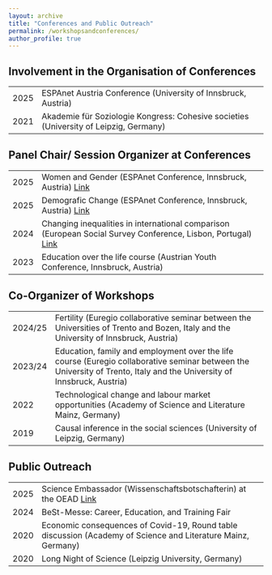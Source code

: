 ```yaml
---
layout: archive
title: "Conferences and Public Outreach"
permalink: /workshopsandconferences/
author_profile: true
---
```


<h2>Involvement in the Organisation of Conferences</h2>
<table>
    <tbody>
        <tr>
            <td width="10%">2025</td>
            <td>ESPAnet Austria Conference (University of Innsbruck, Austria)</td>
        </tr>
        <tr>
            <td width="10%">2021</td>
            <td>Akademie für Soziologie Kongress: Cohesive societies (University of Leipzig, Germany) </td>
        </tr>
    </tbody>
</table>

<h2>Panel Chair/ Session Organizer at Conferences</h2>
<table>
    <tbody>
         <tr>
            <td width="10%">2025</td>
            <td>Women and Gender (ESPAnet Conference, Innsbruck, Austria)
                <a href="https://www.wu.ac.at/en/institute-for-social-policy/espanet-austria/regelmaessige-forschungskonferenzen">Link</a>
            </td>
        </tr>
        <tr>
            <td width="10%">2025</td>
            <td>Demografic Change (ESPAnet Conference, Innsbruck, Austria)
                <a href="https://www.wu.ac.at/en/institute-for-social-policy/espanet-austria/regelmaessige-forschungskonferenzen">Link</a>
            </td>
        </tr>
        <tr>
            <td width="10%">2024</td>
            <td>Changing inequalities in international comparison (European Social Survey Conference, Lisbon, Portugal)
                <a href="https://www.europeansocialsurvey.org/about/ess-conference/5th-international-ess-conference">Link</a>
            </td>
        </tr>
        <tr>
            <td width="10%">2023</td>
            <td>Education over the life course (Austrian Youth Conference, Innsbruck, Austria)</td>
        </tr>
    </tbody>
</table>

<h2>Co-Organizer of Workshops</h2>
<table>
    <tbody>
        <tr>
            <td width="10%">2024/25</td>
            <td>Fertility (Euregio collaborative seminar between the Universities of Trento and Bozen, Italy and the University of Innsbruck, Austria)</td>
        </tr>
        <tr>
            <td width="10%">2023/24</td>
            <td>Education, family and employment over the life course (Euregio collaborative seminar between the University of Trento, Italy and the University of Innsbruck, Austria)</td>
        </tr>
        <tr>
            <td width="10%">2022</td>
            <td>Technological change and labour market opportunities (Academy of Science and Literature Mainz, Germany)</td>
        </tr>
        <tr>
            <td width="10%">2019</td>
            <td>Causal inference in the social sciences (University of Leipzig, Germany) </td>
        </tr>
    </tbody>
</table>

<h2>Public Outreach</h2>
<table>
    <tbody>
        <tr>
            <td width="10%">2025</td>
            <td>Science Embassador (Wissenschaftsbotschafterin) at the OEAD
             <a href="https://youngscience.oead.at/de/wissenschaftsvermittlung/wissenschaftsbotschafter-innen/botschafter-profile/706">Link</a>
            </td>
        </tr>
         <tr>
            <td width="10%">2024</td>
            <td>BeSt-Messe: Career, Education, and Training Fair
            </td>
        </tr>
        <tr>
            <td width="10%">2020</td>
            <td>Economic consequences of Covid-19, Round table discussion (Academy of Science and Literature Mainz, Germany)</td>
        </tr>
        <tr>
            <td width="10%">2020</td>
            <td>Long Night of Science (Leipzig University, Germany)</td>
        </tr>
    </tbody>
</table>


